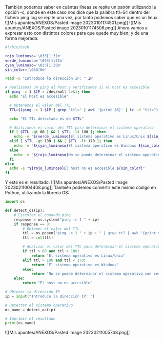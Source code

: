 También podemos saber en cuántas líneas se repite un patrón utilizando la opción -c, donde en este caso nos dice que la palabra ttl=64 dentro del fichero ping.log se repite una vez, por tanto podemos saber que es un linux:
![[Mis apuntes/ANEXOS/Pasted image 20230101174501.png]]
![[Mis apuntes/ANEXOS/Pasted image 20230101174506.png]]
Ahora vamos a expresar esto con distintos colores para que quede muy bien; y de una forma mejorada:
```bash
#!/bin/bash

rojo_luminoso='\033[1;31m'
verde_luminoso='\033[1;32m'
cyan_luminoso='\033[1;36m'
sin_color='\033[0m'

read -p "Introduce la dirección IP: " IP

# Realizamos un ping al host y verificamos si el host es accesible
if ping -c 1 $IP > /dev/null 2>&1; then
  echo "El host es accesible"

  # Obtenemos el valor del TTL
  TTL=$(ping -c 1 $IP | grep "ttl=" | awk '{print $6}' | tr -d "ttl=")

  echo "El TTL detectado es de $TTL"

  # Analizamos el valor del TTL para determinar el sistema operativo
  if [ $TTL -gt 60 ] && [ $TTL -lt 100 ]; then
    echo -e "${verde_luminoso}El sistema operativo es Linux/Unix ${sin_color}" #Aquí restauramos el color original.
  elif [ $TTL -gt 100 ] && [ $TTL -lt 170 ]; then
    echo -e "${cyan_luminoso}El sistema operativo es Windows ${sin_color}"
  else
    echo -e "${rojo_luminoso}No se puede determinar el sistema operativo con certeza ${sin_color}"
  fi
else
  echo -e "${rojo_luminoso}El host no es accesible ${sin_color}"
fi
```
Y este es el resultado:
![[Mis apuntes/ANEXOS/Pasted image 20230211004408.png]]
También podemos convertir este mismo código en Python, utilizando la librería OS:
```python
import os

def detect_os(ip):
    # Ejecutar el comando ping
    response = os.system("ping -c 1 " + ip)
    if response == 0:
        # Obtener el valor del TTL
        ttl = os.popen("ping -c 1 " + ip + " | grep ttl | awk '{print $7}' | tr -d 'ttl='").read()
        ttl = int(ttl)

        # Analizar el valor del TTL para determinar el sistema operativo
        if ttl > 60 and ttl < 100:
            return "El sistema operativo es Linux/Unix"
        elif ttl > 100 and ttl < 170:
            return "El sistema operativo es Windows"
        else:
            return "No se puede determinar el sistema operativo con certeza"
    else:
        return "El host no es accesible"

# Obtener la dirección IP
ip = input("Introduce la dirección IP: ")

# Detectar el sistema operativo
os_name = detect_os(ip)

# Imprimir el resultado
print(os_name)
```
![[Mis apuntes/ANEXOS/Pasted image 20230211005748.png]]